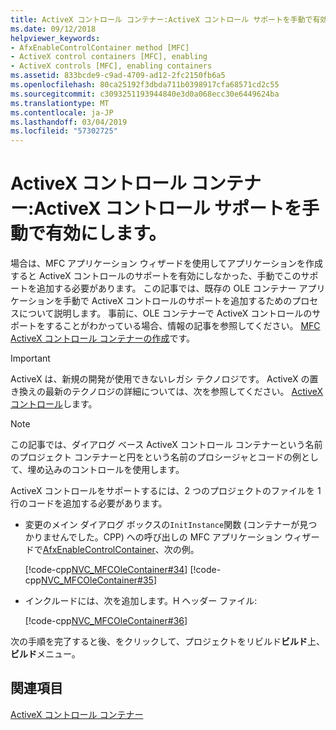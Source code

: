 ```yaml
---
title: ActiveX コントロール コンテナー:ActiveX コントロール サポートを手動で有効にします。
ms.date: 09/12/2018
helpviewer_keywords:
- AfxEnableControlContainer method [MFC]
- ActiveX control containers [MFC], enabling
- ActiveX controls [MFC], enabling containers
ms.assetid: 833bcde9-c9ad-4709-ad12-2fc2150fb6a5
ms.openlocfilehash: 80ca25192f3dbda711b0398917cfa68571cd2c55
ms.sourcegitcommit: c3093251193944840e3d0a068ecc30e6449624ba
ms.translationtype: MT
ms.contentlocale: ja-JP
ms.lasthandoff: 03/04/2019
ms.locfileid: "57302725"
---
```

# <a name="activex-control-containers-manually-enabling-activex-control-containment"></a>ActiveX コントロール コンテナー:ActiveX コントロール サポートを手動で有効にします。

場合は、MFC アプリケーション ウィザードを使用してアプリケーションを作成すると ActiveX コントロールのサポートを有効にしなかった、手動でこのサポートを追加する必要があります。 この記事では、既存の OLE コンテナー アプリケーションを手動で ActiveX コントロールのサポートを追加するためのプロセスについて説明します。 事前に、OLE コンテナーで ActiveX コントロールのサポートをすることがわかっている場合、情報の記事を参照してください。 [MFC ActiveX コントロール コンテナーの作成](../mfc/reference/creating-an-mfc-activex-control-container.md)です。

>[!IMPORTANT]
> ActiveX は、新規の開発が使用できないレガシ テクノロジです。 ActiveX の置き換えの最新のテクノロジの詳細については、次を参照してください。 [ActiveX コントロール](activex-controls.md)します。

> [!NOTE]
>  この記事では、ダイアログ ベース ActiveX コントロール コンテナーという名前のプロジェクト コンテナーと円をという名前のプロシージャとコードの例として、埋め込みのコントロールを使用します。

ActiveX コントロールをサポートするには、2 つのプロジェクトのファイルを 1 行のコードを追加する必要があります。

- 変更のメイン ダイアログ ボックスの`InitInstance`関数 (コンテナーが見つかりませんでした。CPP) への呼び出しの MFC アプリケーション ウィザードで[AfxEnableControlContainer](reference/ole-initialization.md#afxenablecontrolcontainer)、次の例。

   [!code-cpp[NVC_MFCOleContainer#34](../mfc/codesnippet/cpp/activex-control-containers-manually-enabling-activex-control-containment_1.cpp)]
    [!code-cpp[NVC_MFCOleContainer#35](../mfc/codesnippet/cpp/activex-control-containers-manually-enabling-activex-control-containment_2.cpp)]

- インクルードには、次を追加します。H ヘッダー ファイル:

   [!code-cpp[NVC_MFCOleContainer#36](../mfc/codesnippet/cpp/activex-control-containers-manually-enabling-activex-control-containment_3.h)]

次の手順を完了すると後、をクリックして、プロジェクトをリビルド**ビルド**上、**ビルド**メニュー。

## <a name="see-also"></a>関連項目

[ActiveX コントロール コンテナー](../mfc/activex-control-containers.md)
